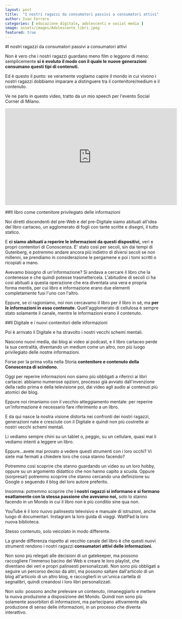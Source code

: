 ```yaml
---
layout: post
title:  "I nostri ragazzi da consumatori passivi a consumatori attivi"
author: Ivan Ferrero
categories: [ educazione digitale, adolescenti e social media ]
image: assets/images/Adolescente_libri.jpeg
featured: true
---
```


#I nostri ragazzi da consumatori passivi a consumatori attivi

Non è vero che i nostri ragazzi guardano meno film o leggono di meno: semplicemente **si è evoluto il modo con il quale le nuove generazioni consumano questi tipi di contenuti.**

Ed è questo il punto: se veramente vogliamo capire il mondo in cui vivono i nostri ragazzi dobbiamo imparare a distinguere tra il contenitore/medium e il contenuto.

Ve ne parlo in questo video, tratto da un mio speech per l'evento Social Corner di Milano.

<iframe width="560" height="315" src="https://www.youtube.com/embed/trwZ5Se5OMw" frameborder="0" allow="accelerometer; autoplay; encrypted-media; gyroscope; picture-in-picture" allowfullscreen></iframe>

##Il libro come contenitore privilegiato delle informazioni

Noi diretti discendenti del pre-Web e del pre-Digitale siamo abituati all'idea del libro cartaceo, un agglomerato di fogli con tante scritte e disegni, il tutto statico.

E **ci siamo abituati a reperire le informazioni da questi dispositivi,** veri e propri contenitori di Conoscenza.
E' stato così per secoli, sin dai tempi di Gutenberg, e potremmo andare ancora più indietro di diversi secoli se non millenni, se prendiamo in considerazione le pergamene e poi i tomi scritti o ricopiati a mano.

Avevamo bisogno di un'informazione?
Si andava a cercare il libro che la contenesse e che quindi potesse trasmettercela.
L'abitudine di secoli ci ha così abituati a questa operazione che era diventata una vera e propria forma mentis, per cui libro e informazione erano due elementi completamente fusi l'uno con l'altro.

Eppure, se ci ragioniamo, noi non cercavamo il libro per il libro in sè, ma **per le informazioni in esso contenute.**
Quell'agglomerato di cellulosa è sempre stato solamente il canale, mentre le informazioni erano il contenuto.

##Il Digitale e i nuovi contenitori delle informazioni

Poi è arrivato il Digitale e ha stravolto i nostri vecchi schemi mentali.

Nascono nuovi media, dai blog ai video ai podcast, e il libro cartaceo perde la sua centralità, diventando un medium come un altro, non più luogo privilegiato delle nostre informazioni.

Forse per la prima volta nella Storia **contenitore e contenuto della Conoscenza di scindono.**	

Oggi per reperire informazioni non siamo più obbligati a riferirci ai libri cartacei: abbiamo numerose opzioni, processo già avviato dall'invenzione della radio prima e della televisione poi, dai video agli audio ai contenuti più atomici dei blog.

Eppure noi rimaniamo con il vecchio atteggiamento mentale: per reperire un'informazione è necessario fare riferimento a un libro.

E da qui nasce la nostra visione distorta nei confronti dei nostri ragazzi, generazioni nate e cresciute con il Digitale e quindi non più costrette ai nostri vecchi schemi mentali.

Li vediamo sempre chini su un tablet o, peggio, su un cellulare, quasi mai li vediamo intenti a leggere un libro.

Eppure...avete mai provato a vedere questi strumenti con i loro occhi?
Vi siete mai fermati a chiedere loro che cosa stanno facendo?

Potremmo così scoprire che stanno guardando un video su un loro hobby, oppure su un argomento didattico che non hanno capito a scuola.
Oppure (sorpresa!) potremmo scoprire che stanno cercando una definizione su Google o seguendo il blog del loro autore preferito.

Insomma: potremmo scoprire che **i nostri ragazzi si informano e si formano esattamente con la stessa passione che avevamo noi,** solo lo stanno facendo in un Mondo in cui il libro non è più conditio sine qua non.

YouTube è il loro nuovo palinsesto televisivo e manuale di istruzioni, anche luogo di documentari.
Instagram la loro guida di viaggi.
WattPad la loro nuova biblioteca.

Stesso contenuto, solo veicolato in modo differente.

La grande differenza rispetto al vecchio canale del libro è che questi nuovi strumenti rendono i nostri ragazzi **consumatori attivi delle informazioni.**

Non sono più relegati alle decisioni di un gatekeeper, ma possono raccogliere l'immenso bacino del Web e creare le loro playlist, che diventano dei veri e propri palinsesti personalizzati.
Non sono più obbligati a seguire un percorso deciso da altri, ma possono saltare dall'articolo di un blog all'articolo di un altro blog, e raccoglierli in un'unica cartella di segnalibri, quindi creandosi i loro libri personalizzati.

Non solo: possono anche prelevare un contenuto, rimaneggiarlo e mettere la nuova produzione a disposizione del Mondo.
Quindi non sono più solamente assorbitori di informazioni, ma partecipano attivamente alla produzione di senso delle informazioni, in un processo che diventa interattivo.
